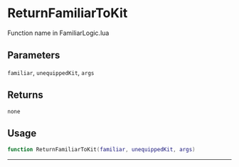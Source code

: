 # ReturnFamiliarToKit
Function name in FamiliarLogic.lua
## Parameters
`familiar`, `unequippedKit`, `args`
## Returns
`none`
## Usage
```lua
function ReturnFamiliarToKit(familiar, unequippedKit, args)
```
---
